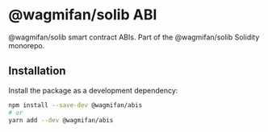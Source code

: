 <!--
 * @Author: william89turner william.turner.89@mail.ru
 * @Date: 2022-10-31 21:41:12
 * @LastEditors: william89turner william.turner.89@mail.ru
 * @LastEditTime: 2022-10-31 21:41:12
 * @FilePath: /solib/packages/abis/README.md
 * @Description: Supper Man Day Day Up!
-->

# @wagmifan/solib ABI

@wagmifan/solib smart contract ABIs. Part of the @wagmifan/solib Solidity monorepo.

## Installation

Install the package as a development dependency:

```bash
npm install --save-dev @wagmifan/abis
# or
yarn add --dev @wagmifan/abis
```
